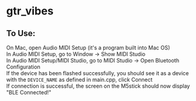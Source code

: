 # gtr_vibes

## To Use:
On Mac, open Audio MIDI Setup (it's a program built into Mac OS)  
In Audio MIDI Setup, go to Window -> Show MIDI Studio  
In Audio MIDI Setup/MIDI Studio, go to MIDI Studio -> Open Bluetooth Configuration  
If the device has been flashed successfully, you should see it as a device with the `DEVICE_NAME` as defined in main.cpp, click Connect  
If connection is successful, the screen on the M5stick should now display "BLE Connected!"
 
